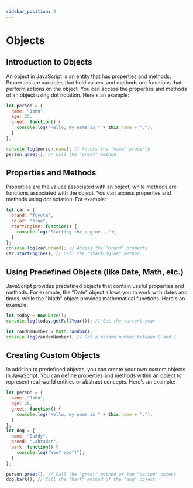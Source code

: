 ```yaml
---
sidebar_position: 4
---
```


# Objects

## Introduction to Objects
An object in JavaScript is an entity that has properties and methods. Properties are variables that hold values, and methods are functions that perform actions on the object. You can access the properties and methods of an object using dot notation. Here's an example:

```javascript
let person = {
  name: "John",
  age: 25,
  greet: function() {
    console.log("Hello, my name is " + this.name + ".");
  }
};

console.log(person.name); // Access the "name" property
person.greet(); // Call the "greet" method
```

## Properties and Methods
Properties are the values associated with an object, while methods are functions associated with the object. You can access properties and methods using dot notation. For example:

```javascript
let car = {
  brand: "Toyota",
  color: "blue",
  startEngine: function() {
    console.log("Starting the engine...");
  }
};
console.log(car.brand); // Access the "brand" property
car.startEngine(); // Call the "startEngine" method
```

## Using Predefined Objects (like Date, Math, etc.)
JavaScript provides predefined objects that contain useful properties and methods. For example, the "Date" object allows you to work with dates and times, while the "Math" object provides mathematical functions. Here's an example:

```javascript
let today = new Date();
console.log(today.getFullYear()); // Get the current year

let randomNumber = Math.random();
console.log(randomNumber); // Get a random number between 0 and 1


```

## Creating Custom Objects
In addition to predefined objects, you can create your own custom objects in JavaScript. You can define properties and methods within an object to represent real-world entities or abstract concepts. Here's an example:

```javascript
let person = {
  name: "John",
  age: 25,
  greet: function() {
    console.log("Hello, my name is " + this.name + ".");
  }
};
let dog = {
  name: "Buddy",
  breed: "Labrador",
  bark: function() {
    console.log("Woof woof!");
  }
};

person.greet(); // Call the "greet" method of the "person" object
dog.bark(); // Call the "bark" method of the "dog" object
```